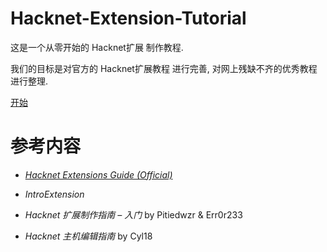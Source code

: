 # Hacknet-Extension-Tutorial

这是一个从零开始的 Hacknet扩展 制作教程. 

我们的目标是对官方的 Hacknet扩展教程 进行完善, 对网上残缺不齐的优秀教程进行整理. 

[开始](./GetStart.md)

# 参考内容

- [*Hacknet Extensions Guide (Official)*](https://steamcommunity.com/sharedfiles/filedetails/?id=914587661)

- *IntroExtension*

- *Hacknet 扩展制作指南 – 入门* by Pitiedwzr & Err0r233

- *Hacknet 主机编辑指南* by Cyl18